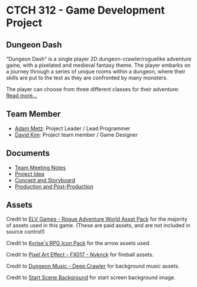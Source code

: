 # CTCH 312 - Game Development Project

## Dungeon Dash
“Dungeon Dash” is a single player 2D dungeon-crawler/roguelike adventure game, with a pixelated and medieval fantasy theme. The player embarks on a journey through a series of unique rooms within a dungeon, where their skills are put to the test as they are confronted by many monsters. 

The player can choose from three different classes for their adventure: [Read more...](/Documents/README.md) 

## Team Member
- [Adam Metz](https://github.com/AdamMetz): Project Leader / Lead Programmer
- [David Kim](https://github.com/dav1dk1m): Project team member / Game Designer

## Documents
- [Team Meeting Notes](/Documents/MeetingNotes.md)
- [Project Idea](/Documents/README.md)
- [Concept and Storyboard](/Documents/Dungeon%20Dash%20-%20Concept%20and%20Storyboard.pdf)
- [Production and Post-Production](/Documents/Dungeon%20Dash%20-%20Production%20and%20Post-Production.pdf)


## Assets

Credit to [ELV Games - Rogue Adventure World Asset Pack](https://elvgames.itch.io/rogue-adventure-world) for the majority of assets used in this game. (These are paid assets, and are not included in source control!)

Credit to [Kyrise's RPG Icon Pack](https://kyrise.itch.io/kyrises-free-16x16-rpg-icon-pack) for the arrow assets used.

Credit to [Pixel Art Effect - FX017 - Nyknck](https://nyknck.itch.io/pixelarteffectfx017) for fireball assets.

Credit to [Dungeon Music - Deep Crawler](https://crossedkiller.itch.io/dungeon-music) for background music assets.

Credit to [Start Scene Background](https://www.artstation.com/artwork/QrYv8E) for start screen background image.